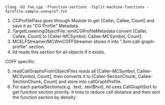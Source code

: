     clang -O2 foo.cpp -ffunction-sections -fsplit-machine-functions -fprofile-sample-use=prof.txt

1. CGProfilePass goes through Module to get \[Caller, Callee, Count\] and save it as "CG Profile" Metadata.
2. TargetLoweringObjectFile::emitCGProfileMetadata convert \[Caller, Callee, Count\] to \[Caller-MCSymbol, Callee-MCSymbol, Count\].
3. MCELFStreamer/MCWinCOFFStreamer stores it into ".llvm.call-graph-profile" section.
4. lld reads this section for all objects if it exists.

  COFF specific:
  
5. readCallGraphsFromObjectFiles reads all \[Caller-MCSymbol, Callee-MCSymbol, Count\], then converts it to \[Caller-SectionChunk, Callee-SectionChunk, Count\] and store into callGraphProfile.
6. For each partialSections(e.g. .text, .text$hot), lld uses CallGraphSort to get function section priority. It tries to reduce call distance and then sort the function section by density.
   
   
